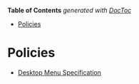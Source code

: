 <!-- START doctoc generated TOC please keep comment here to allow auto update -->
<!-- DON'T EDIT THIS SECTION, INSTEAD RE-RUN doctoc TO UPDATE -->
**Table of Contents**  *generated with [DocToc](https://github.com/thlorenz/doctoc)*

- [Policies](#policies)

<!-- END doctoc generated TOC please keep comment here to allow auto update -->

# Policies

* [Desktop Menu Specification](https://specifications.freedesktop.org/menu-spec/latest/)
